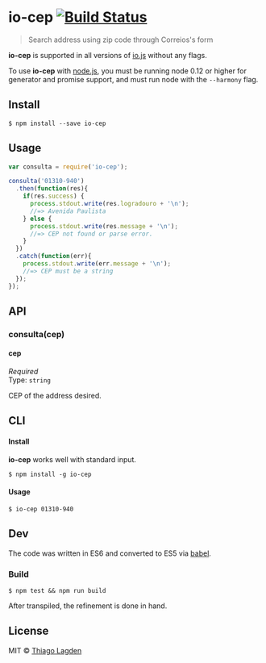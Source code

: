 # io-cep [![Build Status](https://travis-ci.org/lagden/io-cep.svg?branch=master)](https://travis-ci.org/lagden/io-cep)

> Search address using zip code through Correios's form

**io-cep** is supported in all versions of [io.js](https://iojs.org/) without any flags.

To use **io-cep** with [node.js](https://nodejs.org/), you must be running 
node 0.12 or higher for generator and promise support, and must run 
node with the `--harmony` flag.


## Install

```
$ npm install --save io-cep
```


## Usage

```js
var consulta = require('io-cep');

consulta('01310-940')
  .then(function(res){
    if(res.success) {
      process.stdout.write(res.logradouro + '\n');
      //=> Avenida Paulista
    } else {
      process.stdout.write(res.message + '\n');
      //=> CEP not found or parse error.
    }
  })
  .catch(function(err){
    process.stdout.write(err.message + '\n');
    //=> CEP must be a string
  });
});
```


## API

### consulta(cep)

#### cep

*Required*  
Type: `string`

CEP of the address desired.


## CLI

#### Install

**io-cep** works well with standard input.

```
$ npm install -g io-cep
```

#### Usage

```
$ io-cep 01310-940
```


## Dev

The code was written in ES6 and converted to ES5 
via [babel](https://babeljs.io/).

### Build

```
$ npm test && npm run build
```

After transpiled, the refinement is done in hand.


## License

MIT © [Thiago Lagden](http://lagden.in)
